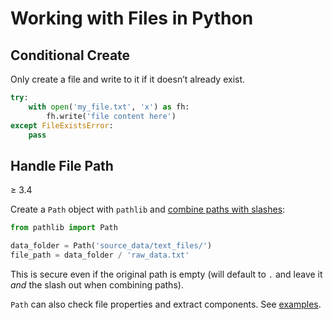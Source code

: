 # Working with Files in Python

## Conditional Create

Only create a file and write to it if it doesn’t already exist.

```python
try:
    with open('my_file.txt', 'x') as fh:
        fh.write('file content here')
except FileExistsError:
    pass
```

## Handle File Path

≥ 3.4

Create a `Path` object with `pathlib` and [combine paths with slashes](https://medium.com/@ageitgey/python-3-quick-tip-the-easy-way-to-deal-with-file-paths-on-windows-mac-and-linux-11a072b58d5f):

```python
from pathlib import Path

data_folder = Path('source_data/text_files/')
file_path = data_folder / 'raw_data.txt'
```

This is secure even if the original path is empty (will default to `.` and leave it _and_ the slash out when combining paths).

`Path` can also check file properties and extract components. See
[examples](https://gist.github.com/teroyks/eb04baf99d8a921af4f29c51b1b2f347).
